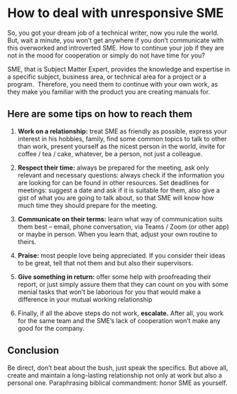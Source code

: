 # How to deal with unresponsive SME #

So, you got your dream job of a technical writer, now you rule the world. But, wait a minute, you won’t get anywhere if you don’t communicate with this overworked and introverted SME. How to continue your job if they are not in the mood for cooperation or simply do not have time for you?

SME, that is Subject Matter Expert,  provides the knowledge and expertise in a specific subject, business area, or technical area for a project or a program.  Therefore, you need them to continue with your own work, as they make you familiar with the product you are creating manuals for.
## Here are some tips on how to reach them ##

 1. **Work on a relationship:** treat SME as friendly as possible, express your interest in his hobbies, family, find some common topics to talk to other than work, present yourself as the nicest person in the world, invite for coffee / tea / cake, whatever, be a person, not just a colleague.

2. **Respect their time:** always be prepared for the meeting, ask only relevant and necessary questions: always check if the information you are looking for can be  found in other resources.
Set deadlines for meetings: suggest a date and ask if it is suitable for them, also give a gist of what you are going to talk about, so that SME will know how much time they should prepare for the meeting.

3. **Communicate on their terms:**  learn what way of communication suits them best – email, phone conversation, via Teams / Zoom (or other app) or maybe in person.  When you learn that, adjust your own routine to theirs.

4. **Praise:**  most people love being appreciated. If you consider their ideas to be great, tell that not them and but also their supervisors.

5. **Give something in return:**  offer some help with proofreading their report, or just simply assure them that they can count on you with some menial tasks that won’t be laborious for you that would make a difference in your mutual working relationship
   
6. Finally, if all the above steps do not work, **escalate.** After all, you work for the same team and the SME’s lack of cooperation won’t make any good for the company.

## Conclusion ##
Be direct, don’t beat about the bush, just speak the specifics. But above all, create and maintain a long-lasting relationship not only at work but also a personal one. Paraphrasing biblical commandment: honor SME as yourself.
